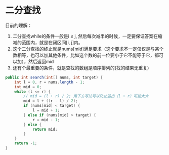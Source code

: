 # 二分查找
目前的理解：

1. 二分查找while的条件一般是i ≤ j, 然后每次减半的时候，一定要保证答案在缩减的范围内，就是在闭区间[i, j]内。
2. 这个二分查找的终止就是nums[mid]满足要求（这个要求不一定仅仅是与某个数相等，也可以加其他条件，比如这个数的前一位要小于它不能等于它，都可以加），然后返回mid
3. 还有个最重要的条件，就是查找的数组是顺序排列的(找的结果无重复)

```java
public int search(int[] nums, int target) {
    int l = 0, r = nums.length - 1;
    int mid = 0;
    while (l <= r) {
        // mid = (l + r) / 2; 用下方写法可以防止溢出（l + r）可能太大
        mid = l + ((r - l) / 2); 
        if (nums[mid] < target) {
            l = mid + 1;
        } else if (nums[mid] > target) {
            r = mid - 1;
        } else {
            return mid;
        }
    }
    return -1;
}
```